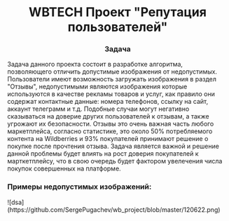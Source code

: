 <h1 align="center">WBTECH Проект "Репутация пользователей"
<h3 align="center">Задача</h3>
Задача данного проекта состоит в разработке алгоритма, позволяющего отличить допустимые изображения от недопустимых. 
Пользователи имеют возможность загружать изображения в раздел "Отзывы", недопустимыми являются изображения которые используются в качестве рекламы товаров и услуг, 
как правило они содержат контактные данные: номера телефонов, ссылку на сайт, аккаунт телеграмм и т.д. 
Подобные случаи могут негативно сказываться на доверие других пользователей к отзывам, а также угрожают их безопасности. 
Отзывы это очень важная часть любого маркетплейса, согласно статистике, это около 50% потребляемого контента на Wildberries и 93% покупателей принимают решение о покупке после прочтения отзыва. 
Задача является важной и решение данной проблемы будет влиять на рост доверия покупателей к марткетплейсу, что в свою очередь будет фактором увелечения числа покупок совершенных на платформе.
<h3 align="left">Примеры недопустимых изображений:</h3>
![dsa](https://github.com/SergePugachev/wb_project/blob/master/120622.png)
